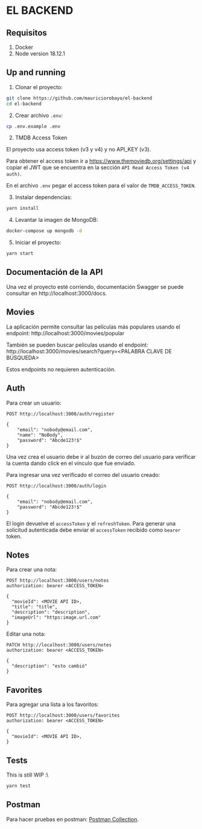 # EL BACKEND

## Requisitos

1. Docker
2. Node version 18.12.1

## Up and running

1. Clonar el proyecto:

```sh
git clone https://github.com/mauriciorobayo/el-backend
cd el-backend
```

2. Crear archivo `.env`:

```sh
cp .env.example .env
```

2. TMDB Access Token

El proyecto usa access token (v3 y v4) y no API_KEY (v3).

Para obtener el access token ir a https://www.themoviedb.org/settings/api y copiar el JWT que se encuentra en la sección `API Read Access Token (v4 auth)`.

En el archivo `.env` pegar el access token para el valor de `TMDB_ACCESS_TOKEN`.

3. Instalar dependencias:

```sh
yarn install
```

4. Levantar la imagen de MongoDB:

```sh
docker-compose up mongodb -d
```

5. Iniciar el proyecto:

```sh
yarn start
```

## Documentación de la API

Una vez el proyecto esté corriendo, documentación Swagger se puede consultar en http://localhost:3000/docs.

## Movies

La aplicación permite consultar las películas más populares usando el endpoint: http://localhost:3000/movies/popular

También se pueden buscar películas usando el endpoint: http://localhost:3000/movies/search?query=<PALABRA CLAVE DE BÚSQUEDA>

Estos endpoints no requieren autenticación.

## Auth

Para crear un usuario:

```http
POST http://localhost:3000/auth/register

{
    "email": "nobody@email.com",
    "name": "NoBody",
    "password": "Abcde123!$"
}
```

Una vez crea el usuario debe ir al buzón de correo del usuario para verificar la cuenta dando click en el vínculo que fue enviado.

Para ingresar una vez verificado el correo del usuario creado:

```http
POST http://localhost:3000/auth/login

{
    "email": "nobody@email.com",
    "password": "Abcde123!$"
}
```

El login devuelve el `accessToken` y el `refreshToken`. Para generar una solicitud autenticada debe enviar el `accessToken` recibido como `bearer` token.

## Notes

Para crear una nota:

```http
POST http://localhost:3000/users/notes
authorization: bearer <ACCESS_TOKEN>

{
  "movieId": <MOVIE API ID>,
  "title": "title",
  "description": "description",
  "imageUrl": "https:image.url.com"
}
```

Editar una nota:

```http
PATCH http://localhost:3000/users/notes
authorization: bearer <ACCESS_TOKEN>

{
  "description": "esto cambió"
}
```

## Favorites

Para agregar una lista a los favoritos:

```http
POST http://localhost:3000/users/favorites
authorization: bearer <ACCESS_TOKEN>

{
  "movieId": <MOVIE API ID>,
}
```

## Tests

This is still WIP :\

```sh
yarn test
```

## Postman

Para hacer pruebas en postman: [Postman Collection](/docs/Postman/el-backend.postman_collection.json).
